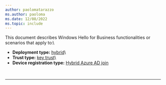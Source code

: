 ```yaml
---
author: paolomatarazzo
ms.author: paoloma
ms.date: 12/08/2022
ms.topic: include
---
```


This document describes Windows Hello for Business functionalities or scenarios that apply to:\
- **Deployment type:** [hybrid](../identity-protection/hello-for-business/hello-how-it-works-technology.md#hybrid-deployment)\
- **Trust type:** [key trust](../identity-protection/hello-for-business/hello-how-it-works-technology.md#key-trust)\
- **Device registration type:** [Hybrid Azure AD join](../identity-protection/hello-for-business/hello-how-it-works-technology.md#hybrid-azure-ad-join)

<br>

---
